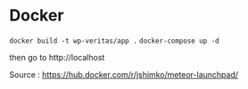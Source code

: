 # Docker

`docker build -t wp-veritas/app .`
`docker-compose up -d`

then go to http://localhost

Source : https://hub.docker.com/r/jshimko/meteor-launchpad/
